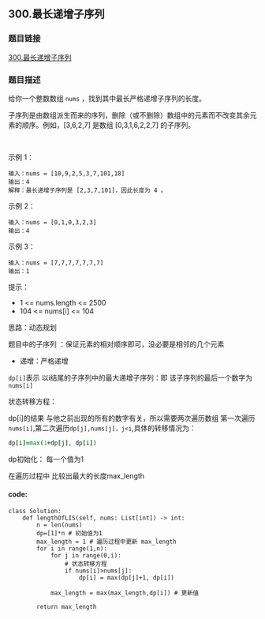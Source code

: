 ## 300.最长递增子序列
### 题目链接
[ 300.最长递增子序列](https://leetcode-cn.com/problems/longest-increasing-subsequence/)
### 题目描述
给你一个整数数组 `nums` ，找到其中最长严格递增子序列的长度。

子序列是由数组派生而来的序列，删除（或不删除）数组中的元素而不改变其余元素的顺序。例如，[3,6,2,7] 是数组 [0,3,1,6,2,2,7] 的子序列。

 


示例 1：
```
输入：nums = [10,9,2,5,3,7,101,18]
输出：4
解释：最长递增子序列是 [2,3,7,101]，因此长度为 4 。
```
示例 2：
```
输入：nums = [0,1,0,3,2,3]
输出：4
```
示例 3：
```
输入：nums = [7,7,7,7,7,7,7]
输出：1
```

提示：

- 1 <= nums.length <= 2500
- 104 <= nums[i] <= 104

思路：动态规划

题目中的子序列 ：保证元素的相对顺序即可，没必要是相邻的几个元素

- 递增：严格递增


`dp[i]`表示 以i结尾的子序列中的最大递增子序列：即 该子序列的最后一个数字为`nums[i]`

状态转移方程：

dp[i]的结果 与他之前出现的所有的数字有关，所以需要两次遍历数组
第一次遍历`nums[i]`,第二次遍历`dp[j],nums[j]，j<i`,具体的转移情况为：
``` for j <i:
dp[i]=max(1+dp[j], dp[i])
```


dp初始化： 每一个值为1

在遍历过程中 比较出最大的长度max_length

#### code:
```
class Solution:
    def lengthOfLIS(self, nums: List[int]) -> int:
        n = len(nums)  
        dp=[1]*n # 初始值为1
        max_length = 1 # 遍历过程中更新 max_length
        for i in range(1,n):  
            for j in range(0,i):
                # 状态转移方程
                if nums[i]>nums[j]:
                    dp[i] = max(dp[j]+1, dp[i])

            max_length = max(max_length,dp[i]) # 更新值
        
        return max_length
```
